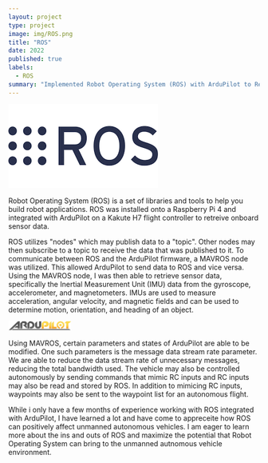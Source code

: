 ```yaml
---
layout: project
type: project
image: img/ROS.png
title: "ROS"
date: 2022
published: true
labels:
  - ROS
summary: "Implemented Robot Operating System (ROS) with ArduPilot to Retrieve Sensor Data"
---
```

<img class="img-fluid" src="../img/ROS.png">

Robot Operating System (ROS) is a set of libraries and tools to help you build robot applications. ROS was installed onto a Raspberry Pi 4 and integrated with ArduPilot on a Kakute H7 flight controller to retreive onboard sensor data. 

ROS utilizes "nodes" which may publish data to a "topic". Other nodes may then subscribe to a topic to receive the data that was published to it. To communicate between ROS and the ArduPilot firmware, a MAVROS node was utilized. This allowed ArduPilot to send data to ROS and vice versa. Using the MAVROS node, I was then able to retrieve sensor data, specifically the Inertial Measurement Unit (IMU) data from the gyroscope, accelerometer, and magnetometers. IMUs are used to measure acceleration, angular velocity, and magnetic fields and can be used to determine motion, orientation, and heading of an object.  

<img class="img-fluid" src="../img/ardupilot.png" width = 25% height = 35%>

Using MAVROS, certain parameters and states of ArduPilot are able to be modified. One such parameters is the message data stream rate parameter. We are able to reduce the data stream rate of unnecessary messages, reducing the total bandwidth used. The vehicle may also be controlled autonomously by sending commands that mimic RC inputs and RC inputs may also be read and stored by ROS. In addition to mimicing RC inputs, waypoints may also be sent to the waypoint list for an autonomous flight. 

While i only have a few months of experience working with ROS integrated with ArduPilot, I have learned a lot and have come to appreceite how ROS can positively affect unmanned autonomous vehicles. I am eager to learn more about the ins and outs of ROS and maximize the potential that Robot Operating System can bring to the unmanned autnomous vehicle environment.

